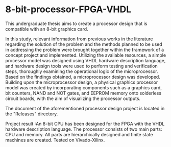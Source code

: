 # 8-bit-processor-FPGA-VHDL
This undergraduate thesis aims to create a processor design that is compatible with an 8-bit graphics card.

In this study, relevant information from previous works in the literature regarding the solution of the problem and the methods planned to be used in addressing the problem were brought together within the framework of a concept project and implemented. Utilizing the available resources, a simple processor model was designed using VHDL hardware description language, and hardware design tools were used to perform testing and verification steps, thoroughly examining the operational logic of the microprocessor. Based on the findings obtained, a microprocessor design was developed. Building upon the microprocessor design, a physical graphics processor model was created by incorporating components such as a graphics card, bit counters, NAND and NOT gates, and EEPROM memory onto solderless circuit boards, with the aim of visualizing the processor outputs.

The document of the aforementioned processor design project is located in the "Releases" directory.

Project result :An 8-bit CPU has been designed for the FPGA with the VHDL hardware description language. The processor consists of two main parts: CPU and memory. All parts are hierarchically designed and finite state machines are created. Tested on Vivado-Xilinx.

